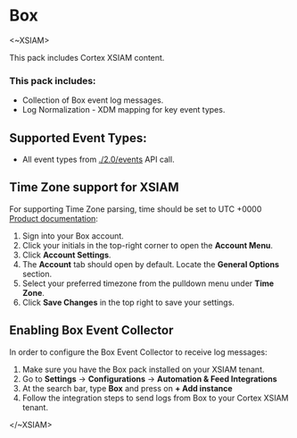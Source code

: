 # Box
<~XSIAM>

This pack includes Cortex XSIAM content. 

### This pack includes:
- Collection of Box event log messages.
- Log Normalization - XDM mapping for key event types.

## Supported Event Types:
- All event types from [./2.0/events](https://developer.box.com/reference/get-events/) API call.

## Time Zone support for XSIAM
For supporting Time Zone parsing, time should be set to UTC +0000 [Product documentation](https://support.box.com/hc/en-us/articles/360044194253-Language-and-Time-Zones):
1. Sign into your Box account.
2. Click your initials in the top-right corner to open the **Account Menu**.
3. Click **Account Settings**.
4. The **Account** tab should open by default. Locate the **General Options** section.
5. Select your preferred timezone from the pulldown menu under **Time Zone**.
6. Click **Save Changes** in the top right to save your settings.

## Enabling Box Event Collector
In order to configure the Box Event Collector to receive log messages:
1. Make sure you have the Box pack installed on your XSIAM tenant.
2. Go to **Settings** &rarr; **Configurations** &rarr; **Automation & Feed Integrations**
3. At the search bar, type **Box** and press on **+ Add instance**
4. Follow the integration steps to send logs from Box to your Cortex XSIAM tenant.
   
</~XSIAM>